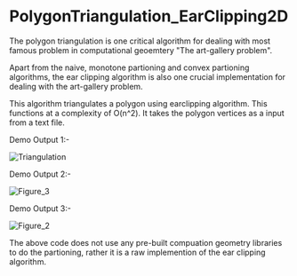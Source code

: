 # PolygonTriangulation_EarClipping2D

The polygon triangulation is one critical algorithm for dealing with most famous problem in computational geoemtery "The art-gallery problem". 

Apart from the naive, monotone partioning and convex partioning algorithms, the ear clipping algorithm is also one crucial implementation for dealing with the art-gallery problem. 

This algorithm triangulates a polygon using earclipping algorithm. This functions at a complexity of O(n^2). It takes the polygon vertices as a input from a text file.

Demo Output 1:- 

![Triangulation](https://user-images.githubusercontent.com/29711990/167002784-c97deb3c-dac6-4fc2-9644-d37add8cb560.png)

Demo Output 2:- 

![Figure_3](https://user-images.githubusercontent.com/29711990/167003675-caed7ce4-8d50-4c90-aa82-06afc8d718c0.png)

Demo Output 3:- 

![Figure_2](https://user-images.githubusercontent.com/29711990/167003680-92a54e25-b64c-43b4-b1de-914be36e5828.png)

The above code does not use any pre-built compuation geometry libraries to do the partioning, rather it is a raw implemention of the ear clipping algorithm.
